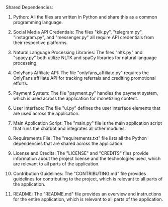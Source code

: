 Shared Dependencies:

1. Python: All the files are written in Python and share this as a common programming language.

2. Social Media API Credentials: The files "kik.py", "telegram.py", "instagram.py", and "messenger.py" all require API credentials from their respective platforms.

3. Natural Language Processing Libraries: The files "nltk.py" and "spacy.py" both utilize NLTK and spaCy libraries for natural language processing.

4. OnlyFans Affiliate API: The file "onlyfans_affiliate.py" requires the OnlyFans affiliate API for tracking referrals and crediting promotional efforts.

5. Payment System: The file "payment.py" handles the payment system, which is used across the application for monetizing content.

6. User Interface: The file "ui.py" defines the user interface elements that are used across the application.

7. Main Application Script: The "main.py" file is the main application script that runs the chatbot and integrates all other modules.

8. Requirements File: The "requirements.txt" file lists all the Python dependencies that are shared across the application.

9. License and Credits: The "LICENSE" and "CREDITS" files provide information about the project license and the technologies used, which are relevant to all parts of the application.

10. Contribution Guidelines: The "CONTRIBUTING.md" file provides guidelines for contributing to the project, which is relevant to all parts of the application.

11. README: The "README.md" file provides an overview and instructions for the entire application, which is relevant to all parts of the application.